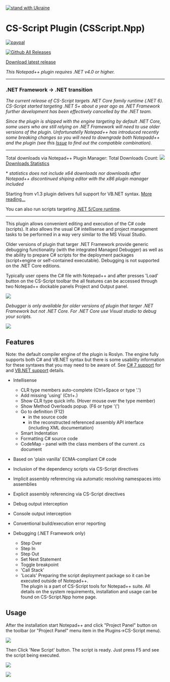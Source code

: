 [![stand with Ukraine](https://img.shields.io/badge/stand_with-ukraine-ffd700.svg?labelColor=0057b7)](https://stand-with-ukraine.pp.ua)

# CS-Script Plugin (CSScript.Npp)   
<img align="right" src="wiki/css_npp_logo_clear.png" alt="" style="float:right">

[![paypal](https://www.paypalobjects.com/en_US/i/btn/btn_donateCC_LG.gif)](https://oleg-shilo.github.io/cs-script/Donation.html)

[![Github All Releases](https://img.shields.io/github/downloads/oleg-shilo/cs-script.npp/total.svg)]()

[Download latest release](https://github.com/oleg-shilo/cs-script.npp/releases)

*This Notepad++ plugin requires .NET v4.0 or higher.* 

----

### .NET Framework -> .NET  transition 

_The current release of CS-Script targets .NET Core family runtime (.NET 6).<br> 
CS-Script started targeting .NET 5+ about a year ago as .NET Framework further development has been effectively cancelled by the .NET team._ 

_Since the plugin is shipped with the engine targeting by default .NET Core, some users who are still relying on .NET Framework will need to use older versions of the plugin. Unfortunatelly Notepad++ has introduced recently some breaking changes so you will need to downgrade both Notepadd++ and the plugin (see this [Issue](https://github.com/oleg-shilo/cs-script.npp/issues/71#event-7594997459) to find out the compatible combination)._

----

Total downloads via Notepad++ Plugin Manager: Total Downloads Count: ![](http://www.csscript.net/statistics/css.npp.count.jpeg)            
[Downloads Statistics](http://www.csscript.net/statistics/css.npp.stats.html)

\* _statistics does not include x64 downloads nor downloads after Notepad++ discontinued shiping editor with the x86 plugin manager included_ 

Starting from v1.3 plugin delivers full support for VB.NET syntax. [More reading...](https://github.com/oleg-shilo/cs-script.npp/wiki/VB.NET-Support)  

You can also run scripts targeting [.NET 5/Core runtime](https://github.com/oleg-shilo/cs-script.npp/wiki/.NET-Core).
____
This plugin allows convenient editing and execution of the C# code (scripts).  It also allows the usual C# intellisense and project management tasks to be performed in a way very similar to the MS Visual Studio.

Older versions of plugin that targer .NET Framework provide generic debugging functionality (with the integrated Managed Debugger) as well as the ability to prepare C# scripts for the deployment packages (script+engine or self-contained executable). Debugging is not supported on the .NET Core editions.

Typically user opens the C# file with Notepad++ and after presses 'Load' button on the CS-Script toolbar the all features can be accessed through two Notepad++ dockable panels Project and Output panel. 

![](wiki/css_npp.gif)

_Debugger is only available for older versions of plugin that targer .NET Framework but not .NET Core. For .NET Core use Visual studio to debug your scripts._

![](wiki/debugger.png)

## Features

Note: the default compiler engine of the plugin is Roslyn. The engine fully supports both C# and VB.NET syntax but there is some usability information for these syntaxes that you may need to be aware of. See [C# 7 support](https://github.com/oleg-shilo/cs-script.npp/wiki/C%23-7-support) for and [VB.NET support](https://github.com/oleg-shilo/cs-script.npp/wiki/VB.NET-Support) details.

* Intellisense
  * CLR type members auto-complete (Ctrl+Space or type '.')
  * Add missing 'using' (Ctrl+.)
  * Show CLR type quick info. (Hover mouse over the type member)
  * Show Method Overloads popup. (F6 or type '(')
  * Go to definition (F12)
    - in the source code
    - in the reconstructed referenced assembly API interface (including XML documentation)
  * Smart Indentation
  * Formatting C# source code
  * CodeMap - panel with the class members of the current .cs document  
 
* Based on 'plain vanilla' ECMA-compliant C# code
* Inclusion of the dependency scripts via CS-Script directives
* Implicit assembly referencing via automatic resolving namespaces into assemblies
* Explicit assembly referencing via CS-Script directives
* Debug output interception
* Console output interception
* Conventional build/execution error reporting
* Debugging (.NET Framework only)
  - Step Over
  - Step In
  - Step Out
  - Set Next Statement
  - Toggle breakpoint
  - 'Call Stack' 
  - 'Locals' 
Preparing the script deployment package so it can be executed outside of Notepad++.  
The plugin is a part of CS-Script tools for Notepad++ suite. All details on the system requirements, installation and usage can be found on CS-Script.Npp home page.

## Usage

After the installation start Notepad++ and click "Project Panel" button on the toolbar (or "Project Panel" menu item in the Plugins->CS-Script menu). 

![](wiki/toolbar.png)

Then Click 'New Script' button. The script is ready. Just press F5 and see the script being executed.

![](wiki/new_script.png)

![](wiki/CSScript.png)
